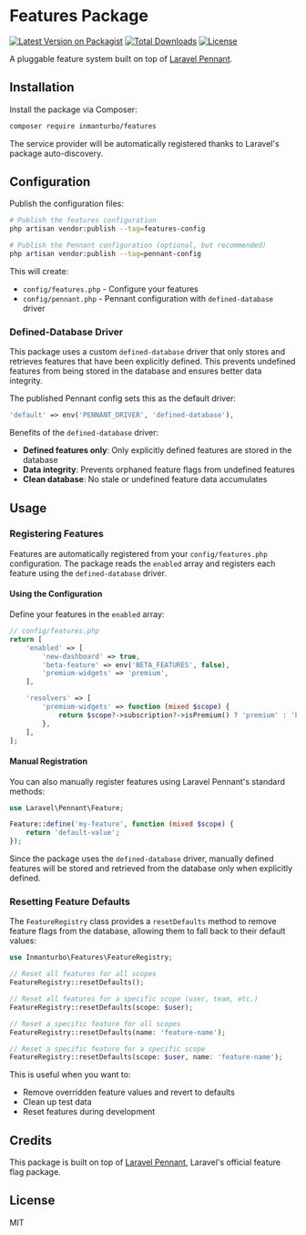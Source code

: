 # Features Package

[![Latest Version on Packagist](https://img.shields.io/packagist/v/inmanturbo/features.svg?style=flat-square)](https://packagist.org/packages/inmanturbo/features)
[![Total Downloads](https://img.shields.io/packagist/dt/inmanturbo/features.svg?style=flat-square)](https://packagist.org/packages/inmanturbo/features)
[![License](https://img.shields.io/packagist/l/inmanturbo/features.svg?style=flat-square)](https://packagist.org/packages/inmanturbo/features)

A pluggable feature system built on top of [Laravel Pennant](https://github.com/laravel/pennant).

## Installation

Install the package via Composer:

```bash
composer require inmanturbo/features
```

The service provider will be automatically registered thanks to Laravel's package auto-discovery.

## Configuration

Publish the configuration files:

```bash
# Publish the features configuration
php artisan vendor:publish --tag=features-config

# Publish the Pennant configuration (optional, but recommended)
php artisan vendor:publish --tag=pennant-config
```

This will create:
- `config/features.php` - Configure your features
- `config/pennant.php` - Pennant configuration with `defined-database` driver

### Defined-Database Driver

This package uses a custom `defined-database` driver that only stores and retrieves features that have been explicitly defined. This prevents undefined features from being stored in the database and ensures better data integrity.

The published Pennant config sets this as the default driver:

```php
'default' => env('PENNANT_DRIVER', 'defined-database'),
```

Benefits of the `defined-database` driver:

- **Defined features only**: Only explicitly defined features are stored in the database
- **Data integrity**: Prevents orphaned feature flags from undefined features
- **Clean database**: No stale or undefined feature data accumulates

## Usage

### Registering Features

Features are automatically registered from your `config/features.php` configuration. The package reads the `enabled` array and registers each feature using the `defined-database` driver.

#### Using the Configuration

Define your features in the `enabled` array:

```php
// config/features.php
return [
    'enabled' => [
        'new-dashboard' => true,
        'beta-feature' => env('BETA_FEATURES', false),
        'premium-widgets' => 'premium',
    ],

    'resolvers' => [
        'premium-widgets' => function (mixed $scope) {
            return $scope?->subscription?->isPremium() ? 'premium' : 'basic';
        },
    ],
];
```

#### Manual Registration

You can also manually register features using Laravel Pennant's standard methods:

```php
use Laravel\Pennant\Feature;

Feature::define('my-feature', function (mixed $scope) {
    return 'default-value';
});
```

Since the package uses the `defined-database` driver, manually defined features will be stored and retrieved from the database only when explicitly defined.

### Resetting Feature Defaults

The `FeatureRegistry` class provides a `resetDefaults` method to remove feature flags from the database, allowing them to fall back to their default values:

```php
use Inmanturbo\Features\FeatureRegistry;

// Reset all features for all scopes
FeatureRegistry::resetDefaults();

// Reset all features for a specific scope (user, team, etc.)
FeatureRegistry::resetDefaults(scope: $user);

// Reset a specific feature for all scopes
FeatureRegistry::resetDefaults(name: 'feature-name');

// Reset a specific feature for a specific scope
FeatureRegistry::resetDefaults(scope: $user, name: 'feature-name');
```

This is useful when you want to:

- Remove overridden feature values and revert to defaults
- Clean up test data
- Reset features during development

## Credits

This package is built on top of [Laravel Pennant](https://github.com/laravel/pennant), Laravel's official feature flag package.

## License

MIT

